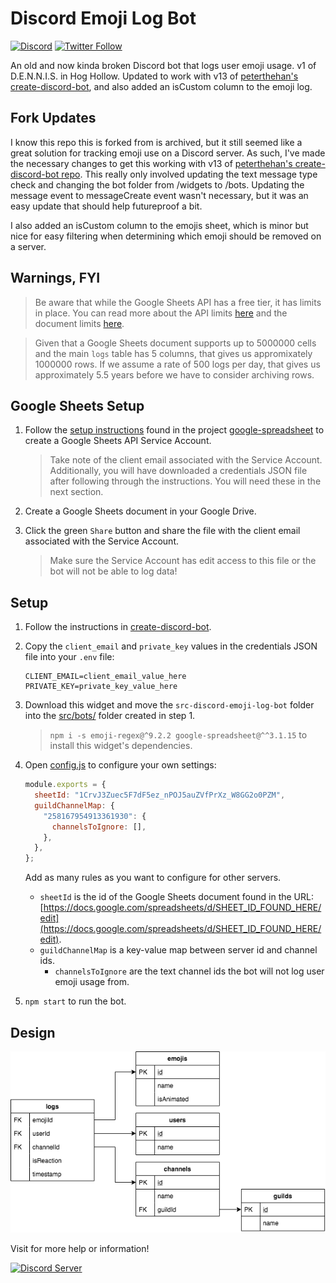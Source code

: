 # Discord Emoji Log Bot

[![Discord](https://discordapp.com/api/guilds/258167954913361930/embed.png)](https://discord.gg/WjEFnzC) [![Twitter Follow](https://img.shields.io/twitter/follow/peterthehan.svg?style=social)](https://twitter.com/peterthehan)

An old and now kinda broken Discord bot that logs user emoji usage. v1 of D.E.N.N.I.S. in Hog Hollow. Updated to work with v13 of [peterthehan's create-discord-bot](https://github.com/peterthehan/create-discord-bot), and also added an isCustom column to the emoji log.

## Fork Updates

I know this repo this is forked from is archived, but it still seemed like a great solution for tracking emoji use on a Discord server. As such, I've made the necessary changes to get this working with v13 of [peterthehan's create-discord-bot repo](https://github.com/peterthehan/create-discord-bot). This really only involved updating the text message type check and changing the bot folder from /widgets to /bots. Updating the message event to messageCreate event wasn't necessary, but it was an easy update that should help futureproof a bit.

I also added an isCustom column to the emojis sheet, which is minor but nice for easy filtering when determining which emoji should be removed on a server. 

## Warnings, FYI

> Be aware that while the Google Sheets API has a free tier, it has limits in place. You can read more about the API limits [here](https://developers.google.com/sheets/api/limits) and the document limits [here](https://support.google.com/drive/answer/37603).

> Given that a Google Sheets document supports up to 5000000 cells and the main `logs` table has 5 columns, that gives us appromixately 1000000 rows. If we assume a rate of 500 logs per day, that gives us approximately 5.5 years before we have to consider archiving rows.

## Google Sheets Setup

1. Follow the [setup instructions](https://theoephraim.github.io/node-google-spreadsheet/#/getting-started/authentication?id=service-account) found in the project [google-spreadsheet](https://github.com/theoephraim/node-google-spreadsheet) to create a Google Sheets API Service Account.

   > Take note of the client email associated with the Service Account. Additionally, you will have downloaded a credentials JSON file after following through the instructions. You will need these in the next section.

2. Create a Google Sheets document in your Google Drive.

3. Click the green `Share` button and share the file with the client email associated with the Service Account.

   > Make sure the Service Account has edit access to this file or the bot will not be able to log data!

## Setup

1. Follow the instructions in [create-discord-bot](https://github.com/peterthehan/create-discord-bot).

2. Copy the `client_email` and `private_key` values in the credentials JSON file into your `.env` file:

   ```
   CLIENT_EMAIL=client_email_value_here
   PRIVATE_KEY=private_key_value_here
   ```

3. Download this widget and move the `src-discord-emoji-log-bot` folder into the [src/bots/](https://github.com/peterthehan/create-discord-bot/tree/master/app/src/bots) folder created in step 1.

   > `npm i -s emoji-regex@^9.2.2 google-spreadsheet@^^3.1.15` to install this widget's dependencies.

4. Open [config.js](https://github.com/peterthehan/discord-emoji-log-bot/blob/master/src-discord-emoji-log-bot/config.js) to configure your own settings:

   ```js
   module.exports = {
     sheetId: "1CrvJ3Zuec5F7dF5ez_nPOJ5auZVfPrXz_W8GG2o0PZM",
     guildChannelMap: {
       "258167954913361930": {
         channelsToIgnore: [],
       },
     },
   };
   ```

   Add as many rules as you want to configure for other servers.

   - `sheetId` is the id of the Google Sheets document found in the URL: [https://docs.google.com/spreadsheets/d/SHEET_ID_FOUND_HERE/edit](https://docs.google.com/spreadsheets/d/SHEET_ID_FOUND_HERE/edit).
   - `guildChannelMap` is a key-value map between server id and channel ids.
     - `channelsToIgnore` are the text channel ids the bot will not log user emoji usage from.

5. `npm start` to run the bot.

## Design

<div align="center">
  <img
    src="https://raw.githubusercontent.com/peterthehan/discord-emoji-log-bot/master/assets/schema.png"
    alt="schema"
  />
</div>

Visit for more help or information!

<a href="https://discord.gg/WjEFnzC">
  <img src="https://discordapp.com/api/guilds/258167954913361930/embed.png?style=banner2" title="Discord Server"/>
</a>
